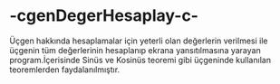 # -cgenDegerHesaplay-c-
Üçgen hakkında hesaplamalar için yeterli olan değerlerin verilmesi ile üçgenin tüm değerlerinin hesaplanıp ekrana yansıtılmasına yarayan program.İçerisinde Sinüs ve Kosinüs teoremi gibi üçgeninde kullanılan teoremlerden faydalanılmıştır.
